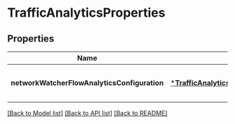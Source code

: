 # TrafficAnalyticsProperties


## Properties
Name | Type | Description | Notes
------------ | ------------- | ------------- | -------------
**networkWatcherFlowAnalyticsConfiguration** | [***TrafficAnalyticsConfigurationProperties**](TrafficAnalyticsConfigurationProperties.md) |  | [optional] [default to nothing]


[[Back to Model list]](../README.md#models) [[Back to API list]](../README.md#api-endpoints) [[Back to README]](../README.md)



